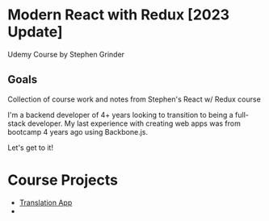 # Modern React with Redux [2023 Update]
Udemy Course by Stephen Grinder

## Goals

Collection of course work and notes from Stephen's React w/ Redux course

I'm a backend developer of 4+ years looking to transition to being a full-stack developer. My last experience with creating web apps was from bootcamp 4 years ago using Backbone.js. 

Let's get to it!

# Course Projects
- [Translation App]()
- 